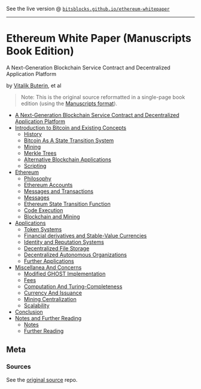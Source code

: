 
See the live version @ [`bitsblocks.github.io/ethereum-whitepaper`](http://bitsblocks.github.io/ethereum-whitepaper)

---


# Ethereum White Paper (Manuscripts Book Edition)

A Next-Generation Blockchain Service Contract and Decentralized Application Platform

by [Vitalik Buterin](https://github.com/vbuterin), et al

> Note: This is the original source reformatted in a single-page book edition
>  (using the [Manuscripts format](http://manuscripts.github.io)).

- [A Next-Generation Blockchain Service Contract and Decentralized Application Platform](index.md)
- [Introduction to Bitcoin and Existing Concepts](intro.md)
  - [History](intro.md#history)
  - [Bitcoin As A State Transition System](intro.md#bitcoin-as-a-state-transition-system)
  - [Mining](intro.md#mining)
  - [Merkle Trees](intro.md#merkle-trees)
  - [Alternative Blockchain Applications](intro.md#alternative-blockchain-applications)
  - [Scripting](intro.md#scripting)
- [Ethereum](ethereum.md)
  - [Philosophy](ethereum.md#philosophy)
  - [Ethereum Accounts](ethereum.md#ethereum-accounts)
  - [Messages and Transactions](ethereum.md#messages-and-transactions)
  - [Messages](ethereum.md#messages)
  - [Ethereum State Transition Function](ethereum.md#ethereum-state-transition-function)
  - [Code Execution](ethereum.md#code-execution)
  - [Blockchain and Mining](ethereum.md#blockchain-and-mining)
- [Applications](applications.md)
  - [Token Systems](applications.md#token-systems)
  - [Financial derivatives and Stable-Value Currencies](applications.md#financial-derivatives-and-stable-value-currencies)
  - [Identity and Reputation Systems](applications.md#identity-and-reputation-systems)
  - [Decentralized File Storage](applications.md#decentralized-file-storage)
  - [Decentralized Autonomous Organizations](applications.md#decentralized-autonomous-organizations)
  - [Further Applications](applications.md#further-applications)
- [Miscellanea And Concerns](misc.md)
  - [Modified GHOST Implementation](misc.md#modified-ghost-implementation)
  - [Fees](misc.md#fees)
  - [Computation And Turing-Completeness](misc.md#computation-and-turing-completeness)
  - [Currency And Issuance](misc.md#currency-and-issuance)
  - [Mining Centralization](misc.md#mining-centralization)
  - [Scalability](misc.md#scalability)
- [Conclusion](conclusion.md)
- [Notes and Further Reading](notes.md)
  - [Notes](notes.md#notes)
  - [Further Reading](notes.md#further-reading)




## Meta

### Sources

See the [original source](https://github.com/ethereum/wiki/wiki/White-Paper) repo.
